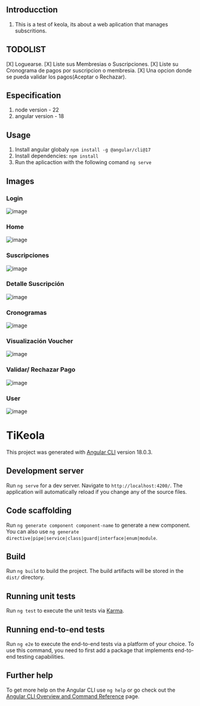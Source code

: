 
## Introducction

1. This is a test of keola, its about a web aplication that manages subscritions.

## TODOLIST
[X]  Loguearse.
[X]  Liste sus Membresias o Suscripciones.
[X]  Liste su Cronograma de pagos por suscripcion o membresia.
[X]  Una opcion donde se pueda validar los pagos(Aceptar o Rechazar).

## Especification
1. node version - 22
2. angular version - 18


## Usage

1. Install angular globaly `npm install -g @angular/cli@17`
2. Install dependencies: `npm install`
3. Run the aplicaction with the following comand `ng serve`

## Images

### Login
![image](https://github.com/gamlerd13/keola_subscriptions_manage/assets/35389389/6a2c43dd-a3dd-4a12-806f-c21d38452d5f)

### Home
![image](https://github.com/gamlerd13/keola_subscriptions_manage/assets/35389389/d866b6cd-296b-4e3a-bbb8-4643b182ba8f)

### Suscripciones
![image](https://github.com/gamlerd13/keola_subscriptions_manage/assets/35389389/427cf8c2-1720-4ad4-bf24-695e3a7e571a)

### Detalle Suscripción
![image](https://github.com/gamlerd13/keola_subscriptions_manage/assets/35389389/81a8d651-a291-4496-9653-6cf9d791fdf7)

### Cronogramas
![image](https://github.com/gamlerd13/keola_subscriptions_manage/assets/35389389/8fc8e395-3a40-4578-a0cf-4d6ff3d8d7ba)

### Visualización Voucher
![image](https://github.com/gamlerd13/keola_subscriptions_manage/assets/35389389/4da5cdb7-86c3-46f0-8ccb-02dcd945b9f4)

### Validar/ Rechazar  Pago
![image](https://github.com/gamlerd13/keola_subscriptions_manage/assets/35389389/702e7814-1ecf-4534-a957-4abdf6d97a92)

### User
![image](https://github.com/gamlerd13/keola_subscriptions_manage/assets/35389389/99f6697a-7a7c-44f8-b65a-75545e6c86d1)


# TiKeola

This project was generated with [Angular CLI](https://github.com/angular/angular-cli) version 18.0.3.

## Development server

Run `ng serve` for a dev server. Navigate to `http://localhost:4200/`. The application will automatically reload if you change any of the source files.

## Code scaffolding

Run `ng generate component component-name` to generate a new component. You can also use `ng generate directive|pipe|service|class|guard|interface|enum|module`.

## Build

Run `ng build` to build the project. The build artifacts will be stored in the `dist/` directory.

## Running unit tests

Run `ng test` to execute the unit tests via [Karma](https://karma-runner.github.io).

## Running end-to-end tests

Run `ng e2e` to execute the end-to-end tests via a platform of your choice. To use this command, you need to first add a package that implements end-to-end testing capabilities.

## Further help

To get more help on the Angular CLI use `ng help` or go check out the [Angular CLI Overview and Command Reference](https://angular.dev/tools/cli) page.

